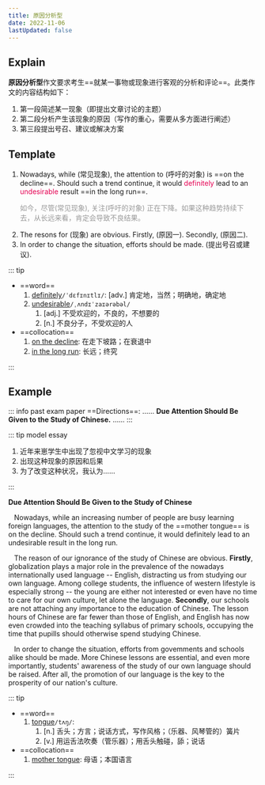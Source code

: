```yaml
---
title: 原因分析型
date: 2022-11-06
lastUpdated: false
---
```


## Explain

**原因分析型**作文要求考生==就某一事物或现象进行客观的分析和评论==。此类作文的内容结构如下：

1. 第一段简述某一现象（即提出文章讨论的主题）
2. 第二段分析产生该现象的原因（写作的重心，需要从多方面进行阐述）
3. 第三段提出号召、建议或解决方案

## Template

1. Nowadays, while (常见现象), the attention to (呼吁的对象) is ==on the decline==. Should such a trend continue, it would <span style="color: #e50052;">definitely</span> lead to an <span style="color: #e50052;">undesirable</span> result ==in the long run==.
   <p style="color: #999;">如今，尽管(常见现象), 关注(呼吁的对象) 正在下降。如果这种趋势持续下去，从长远来看，肯定会导致不良结果。</p>
2. The resons for (现象) are obvious. Firstly, (原因一). Secondly, (原因二).
3. In order to change the situation, efforts should be made. (提出号召或建议).

::: tip

- ==word==
  1. [definitely](https://dict.youdao.com/result?word=definitely&lang=en)`/ˈdɛfɪnɪtlɪ/`: [adv.] 肯定地，当然；明确地，确定地
  2. [undesirable](https://dict.youdao.com/result?word=undesirable&lang=en)`/ˌʌndɪˈzaɪərəbəl/`
     1. [adj.] 不受欢迎的，不良的，不想要的
     2. [n.] 不良分子，不受欢迎的人
- ==collocation==
  1. [on the decline](https://dict.youdao.com/result?word=on%20the%20decline&lang=en): 在走下坡路；在衰退中
  2. [in the long run](https://dict.youdao.com/result?word=in%20the%20long%20run&lang=en): 长远；终究

:::

## Example

::: info past exam paper
==Directions==: …… **Due Attention Should Be Given to the Study of Chinese.** ……
:::

::: tip model essay

1. 近年来崽学生中出现了忽视中文学习的现象
2. 出现这种现象的原因和后果
3. 为了改变这种状况，我认为……

:::

<p style="textAlign: center;"><b>Due Attention Should Be Given to the Study of Chinese</b></p>

&nbsp;&nbsp; Nowadays, while an increasing number of people are busy learning foreign languages, the attention to the study of the ==mother tongue== is on the decline. Should such a trend continue, it would definitely lead to an undesirable result in the long run.

&nbsp;&nbsp; The reason of our ignorance of the study of Chinese are obvious. **Firstly**, globalization plays a major role in the prevalence of the nowadays internationally used language -- English, distracting us from studying our own language. Among college students, the influence of western lifestyle is especially strong -- the young are either not interested or even have no time to care for our own culture, let alone the language. **Secondly**, our schools are not attaching any importance to the education of Chinese. The lesson hours of Chinese are far fewer than those of English, and English has now even crowded into the teaching syllabus of primary schools, occupying the time that pupills should otherwise spend studying Chinese.

&nbsp;&nbsp; In order to change the situation, efforts from govemments and schools alike should be made. More Chinese lessons are essential, and even more importantly, students' awareness of the study of our own language should be raised. After all, the promotion of our language is the key to the prosperity of our nation's culture.

::: tip

- ==word==
  1. [tongue](https://dict.youdao.com/result?word=tongue&lang=en)`/tʌŋ/`:
     1. [n.] 舌头；方言；说话方式，写作风格；（乐器、风琴管的）簧片
     2. [v.] 用运舌法吹奏（管乐器）；用舌头触碰，舔；说话
- ==collocation==
  1. [mother tongue](https://dict.youdao.com/result?word=mother%20tongue&lang=en): 母语；本国语言

:::
